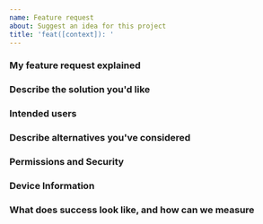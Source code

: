 ```yaml
---
name: Feature request
about: Suggest an idea for this project
title: 'feat([context]): '
---
```


<!-- Please use [context] in title to describe the package related to this issue.
Valid options are; smartcloudjs, cli, discord, workflows, components, webfront, console, webdocs
smartcloud-discord context example: bug(discord): {your title here}
-->

### My feature request explained

<!-- A clear and concise description of what the problem is. E.g. I'm always frustrated when [...]

Include:
- use cases
- benefits
- goals
- does it contribute to our vision?
-->

### Describe the solution you'd like

<!-- A clear and concise description of what you want to happen. -->

### Intended users

<!-- Who will use this feature? If known, include any of the following: types of users (e.g. Developer), personas, or specific company roles (e.g. Release Manager). It's okay to write "Unknown" and fill this field in later. -->

### Describe alternatives you've considered

<!-- A clear and concise description of any alternative solutions or features you've considered. -->

### Permissions and Security

<!-- What permissions are required to perform the described actions? Are they consistent with the existing permissions as documented for users and groups as appropriate? Is the proposed behaviour consistent between the UI, API, and other access methods (e.g. email replies)? -->

### Device Information

<!-- Please tell us what devices should be able to do the feature. Please note that some devices may have differing capabilities depending on OS version. -->

<!-- Please uncomment for desktop feature
- Version: [e.g. 22]
- Platform: [e.g. macOS, Google Cloud, ubuntu 18.04]
-->

<!-- Please uncomment for mobile feature
- Version: [e.g. 22]
- Device: [e.g. iPhone6]
- Platform: [e.g. iOS, Andriod]
-->

<!-- Please uncomment relivent additional information
- Browser: [e.g. stock browser, safari]
- Node Version: [e.g. v16.8.0]
- Yarn Version: [e.g. v1.22.4]
- Docker Version: [e.g. Docker version 19.03.12, build 48a66213fe]
- Package(s): [e.g. @videndum/smartcloudjs]
- URL: [e.g. https://console.smartcloud.gg/admin]
-->

### What does success look like, and how can we measure

<!-- Define both the success metrics and acceptance criteria. Note that success metrics indicate the desired business outcomes, while acceptance criteria indicate when the solution is working correctly. If there is no way to measure success, link to an issue that will implement a way to measure this. -->

<!-- Uncomment to add any other context or screenshots about the feature request here.
### Additional context
-->
